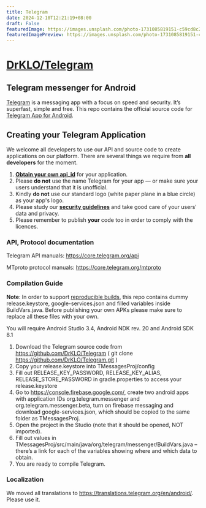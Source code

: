 ```yaml
---
title: Telegram
date: 2024-12-10T12:21:19+08:00
draft: False
featuredImage: https://images.unsplash.com/photo-1731085819151-c59cd8c27098?ixid=M3w0NjAwMjJ8MHwxfHJhbmRvbXx8fHx8fHx8fDE3MzM4MDQ0NTZ8&ixlib=rb-4.0.3
featuredImagePreview: https://images.unsplash.com/photo-1731085819151-c59cd8c27098?ixid=M3w0NjAwMjJ8MHwxfHJhbmRvbXx8fHx8fHx8fDE3MzM4MDQ0NTZ8&ixlib=rb-4.0.3
---
```


# [DrKLO/Telegram](https://github.com/DrKLO/Telegram)

## Telegram messenger for Android

[Telegram](https://telegram.org) is a messaging app with a focus on speed and security. It’s superfast, simple and free.
This repo contains the official source code for [Telegram App for Android](https://play.google.com/store/apps/details?id=org.telegram.messenger).

## Creating your Telegram Application

We welcome all developers to use our API and source code to create applications on our platform.
There are several things we require from **all developers** for the moment.

1. [**Obtain your own api_id**](https://core.telegram.org/api/obtaining_api_id) for your application.
2. Please **do not** use the name Telegram for your app — or make sure your users understand that it is unofficial.
3. Kindly **do not** use our standard logo (white paper plane in a blue circle) as your app's logo.
3. Please study our [**security guidelines**](https://core.telegram.org/mtproto/security_guidelines) and take good care of your users' data and privacy.
4. Please remember to publish **your** code too in order to comply with the licences.

### API, Protocol documentation

Telegram API manuals: https://core.telegram.org/api

MTproto protocol manuals: https://core.telegram.org/mtproto

### Compilation Guide

**Note**: In order to support [reproducible builds](https://core.telegram.org/reproducible-builds), this repo contains dummy release.keystore,  google-services.json and filled variables inside BuildVars.java. Before publishing your own APKs please make sure to replace all these files with your own.

You will require Android Studio 3.4, Android NDK rev. 20 and Android SDK 8.1

1. Download the Telegram source code from https://github.com/DrKLO/Telegram ( git clone https://github.com/DrKLO/Telegram.git )
2. Copy your release.keystore into TMessagesProj/config
3. Fill out RELEASE_KEY_PASSWORD, RELEASE_KEY_ALIAS, RELEASE_STORE_PASSWORD in gradle.properties to access your  release.keystore
4.  Go to https://console.firebase.google.com/, create two android apps with application IDs org.telegram.messenger and org.telegram.messenger.beta, turn on firebase messaging and download google-services.json, which should be copied to the same folder as TMessagesProj.
5. Open the project in the Studio (note that it should be opened, NOT imported).
6. Fill out values in TMessagesProj/src/main/java/org/telegram/messenger/BuildVars.java – there’s a link for each of the variables showing where and which data to obtain.
7. You are ready to compile Telegram.

### Localization

We moved all translations to https://translations.telegram.org/en/android/. Please use it.
